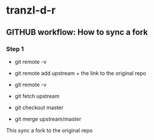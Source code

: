 # tranzl-d-r


## GITHUB workflow: How to sync a fork

### Step 1
  - git remote -v

  - git remote add upstream + the link to the original repo

  - git remote -v

  - git fetch upstream

  - git checkout master

  - git merge upstream/master


  This sync a fork to the original repo
